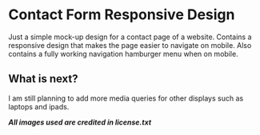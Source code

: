 # Contact Form Responsive Design

Just a simple mock-up design for a contact page of a website. Contains a responsive design that makes the page easier to navigate on mobile. Also contains a fully working navigation hamburger menu when on mobile.

## What is next?

I am still planning to add more media queries for other displays such as laptops and ipads.

**_All images used are credited in license.txt_**
